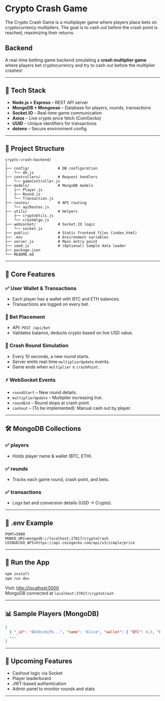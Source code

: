 # Crypto Crash Game

The Crypto Crash Game is a multiplayer game where players place bets on cryptocurrency multipliers. The goal is to cash out before the crash point is reached, maximizing their returns.

## Backend
A real-time betting game backend simulating a **crash multiplier game** where players bet cryptocurrency and try to cash out before the multiplier crashes!

---

## 🚀 Tech Stack

- **Node.js + Express** – REST API server
- **MongoDB + Mongoose** – Database for players, rounds, transactions
- **Socket.IO** – Real-time game communication
- **Axios** – Live crypto price fetch (CoinGecko)
- **UUID** – Unique identifiers for transactions
- **dotenv** – Secure environment config

---

## 📁 Project Structure

```
crypto-crash-backend/
│
├── config/             # DB configuration
│   └── db.js
├── controllers/        # Request handlers
│   └── gameController.js
├── models/             # MongoDB models
│   ├── Player.js
│   ├── Round.js
│   └── Transaction.js
├── routes/             # API routing
│   └── apiRoutes.js
├── utils/              # Helpers
│   ├── cryptoUtils.js
│   └── crashAlgo.js
├── websocket/          # Socket.IO logic
│   └── socket.js
├── public/             # Static frontend files (index.html)
├── .env                # Environment variables
├── server.js           # Main entry point
├── seed.js             # (Optional) Sample data loader
├── package.json
└── README.md
```

---

## 🧠 Core Features

### ✅ User Wallet & Transactions
- Each player has a wallet with BTC and ETH balances.
- Transactions are logged on every bet.

### 🎯 Bet Placement
- API: `POST /api/bet`
- Validates balance, deducts crypto based on live USD value.

### 🔁 Crash Round Simulation
- Every 10 seconds, a new round starts.
- Server emits real-time `multiplierUpdate` events.
- Game ends when `multiplier` ≥ `crashPoint`.

### ⚡ WebSocket Events
- `roundStart` – New round details.
- `multiplierUpdate` – Multiplier increasing live.
- `roundEnd` – Round stops at crash point.
- `cashout` – (To be implemented): Manual cash out by player.

---

## 🛠️ MongoDB Collections

### ✅ players
- Holds player name & wallet (BTC, ETH).

### ✅ rounds
- Tracks each game round, crash point, and bets.

### ✅ transactions
- Logs bet and conversion details (USD → Crypto).

---

## 🔧 .env Example

```env
PORT=5000
MONGO_URI=mongodb://localhost:27017/cryptoCrash
COINGECKO_API=https://api.coingecko.com/api/v3/simple/price
```

---

## 🧪 Run the App

```bash
npm install
npm run dev
```

Visit: [http://localhost:5000](http://localhost:5000)  
MongoDB connected at `localhost:27017/cryptoCrash`

---

## 📊 Sample Players (MongoDB)

```json
[
  { "_id": "6819ccb1fb...", "name": "Alice", "wallet": { "BTC": 0.5, "ETH": 2 } },
  ...
]
```

---

## 🔮 Upcoming Features

- Cashout logic via Socket
- Player leaderboard
- JWT-based authentication
- Admin panel to monitor rounds and stats

---